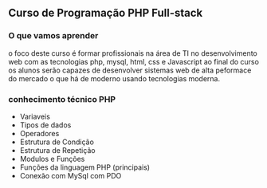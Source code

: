 ## Curso de Programação PHP Full-stack

### O que vamos aprender
o foco deste curso é formar profissionais na área de TI no desenvolvimento web 
com as tecnologias php, mysql, html, css e Javascript ao final do curso os alunos
serão capazes de desenvolver sistemas web de alta peformace do mercado o que há de moderno usando tecnologias moderna.


### conhecimento técnico PHP
- Variaveis
- Tipos de dados
- Operadores
- Estrutura de Condição
- Estrutura de Repetição
- Modulos e Funções
- Funções da linguagem PHP (principais)
- Conexão com MySql com PDO





